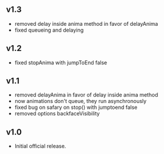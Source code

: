 
v1.3
---------------------

  * removed delay inside anima method in favor of delayAnima
  * fixed queueing and delaying

v1.2
---------------------

  * fixed stopAnima with jumpToEnd false

v1.1
---------------------

  * removed delayAnima in favor of delay inside anima method
  * now animations don't queue, they run asynchronously
  * fixed bug on safary on stop() with jumptoend false
  * removed options backfaceVisibility

v1.0
---------------------

  * Initial official release.
